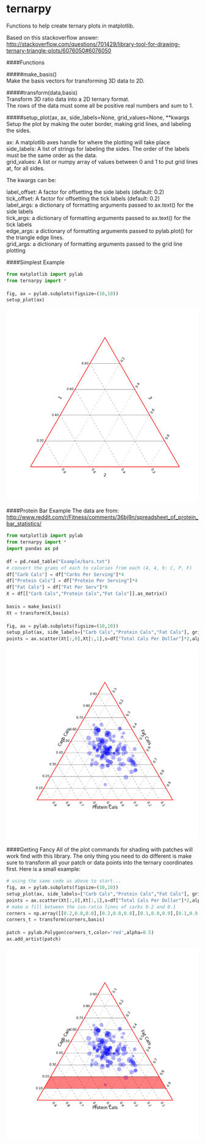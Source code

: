 # ternarpy
Functions to help create ternary plots in matplotlib.

Based on this stackoverflow answer: http://stackoverflow.com/questions/701429/library-tool-for-drawing-ternary-triangle-plots/6076050#6076050

####Functions

#####make_basis()  
Make the basis vectors for transforming 3D data to 2D.

#####transform(data,basis)  
Transform 3D ratio data into a 2D ternary format.  
The rows of the data must some all be positive real numbers and sum to 1.

#####setup_plot(ax, ax, side_labels=None, grid_values=None, **kwargs  
Setup the plot by making the outer border, making grid lines, and labeling the sides.
	
ax: A matplotlib axes handle for where the plotting will take place  
side_labels: A list of strings for labeling the sides. The order of the labels must be the same order	as the data.  
grid_values: A list or numpy array of values between 0 and 1 to put grid lines at, for all sides.  
	
The kwargs can be:  

label_offset: A factor for offsetting the side labels (default: 0.2)  
tick_offset: A factor for offsetting the tick labels (default: 0.2)  
label_args: a dictionary of formatting arguments passed to ax.text() for the side labels  
tick_args: a dictionary of formatting arguments passed to ax.text() for the tick labels  
edge_args: a dictionary of formatting arguments passed to pylab.plot() for the triangle edge lines.  
grid_args: a dictionary of formatting arguments passed to the grid line plotting  

####Simplest Example
```python
from matplotlib import pylab
from ternarpy import *

fig, ax = pylab.subplots(figsize=(10,10))
setup_plot(ax)
```

![Simple ternary](Example/simplest_plot.png)

####Protein Bar Example
The data are from: http://www.reddit.com/r/Fitness/comments/36bj9n/spreadsheet_of_protein_bar_statistics/

```python
from matplotlib import pylab
from ternarpy import *
import pandas as pd

df = pd.read_table("Example/bars.txt")
# convert the grams of each to calories from each (4, 4, 9: C, P, F)
df["Carb Cals"] = df["Carbs Per Serving"]*4
df["Protein Cals"] = df["Protein Per Serving"]*4
df["Fat Cals"] = df["Fat Per Serv"]*9
X = df[["Carb Cals","Protein Cals","Fat Cals"]].as_matrix()

basis = make_basis()
Xt = transform(X,basis)

fig, ax = pylab.subplots(figsize=(10,10))
setup_plot(ax, side_labels=["Carb Cals","Protein Cals","Fat Cals"], grid_values=np.arange(0.1,1,0.1))
points = ax.scatter(Xt[:,0],Xt[:,1],s=df["Total Cals Per Dollar"]*2,alpha=0.3);
```

![Using data](Example/protein_plot.png)
    
####Getting Fancy
All of the plot commands for shading with patches will work find with this library. The only thing you need to do different is make sure to transform all your patch or data points into the ternary coordinates first. Here is a small example:

```python
# using the same code as above to start...
fig, ax = pylab.subplots(figsize=(10,10))
setup_plot(ax, side_labels=["Carb Cals","Protein Cals","Fat Cals"], grid_values=np.arange(0.1,1,0.1))
points = ax.scatter(Xt[:,0],Xt[:,1],s=df["Total Cals Per Dollar"]*2,alpha=0.3);
# make a fill between the iso-ratio lines of carbs 0.2 and 0.1
corners = np.array([[0.2,0.8,0.0],[0.2,0.0,0.8],[0.1,0.0,0.9],[0.1,0.9,0.0]])
corners_t = transform(corners,basis)

patch = pylab.Polygon(corners_t,color='red',alpha=0.5)
ax.add_artist(patch)
```

![Shading](Example/shaded_plot.png)
